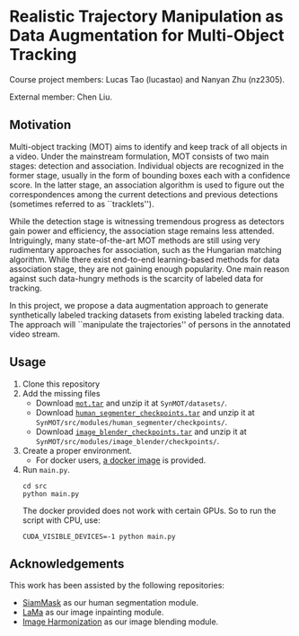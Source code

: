 # Realistic Trajectory Manipulation as Data Augmentation for Multi-Object Tracking

Course project members: Lucas Tao (lucastao) and Nanyan Zhu (nz2305).

External member: Chen Liu.

## Motivation
Multi-object tracking (MOT) aims to identify and keep track of all objects in a video. Under the mainstream formulation, MOT consists of two main stages: detection and association. Individual objects are recognized in the former stage, usually in the form of bounding boxes each with a confidence score. In the latter stage, an association algorithm is used to figure out the correspondences among the current detections and previous detections (sometimes referred to as ``tracklets'').

While the detection stage is witnessing tremendous progress as detectors gain power and efficiency, the association stage remains less attended. Intriguingly, many state-of-the-art MOT methods are still using very rudimentary approaches for association, such as the Hungarian matching algorithm. While there exist end-to-end learning-based methods for data association stage, they are not gaining enough popularity. One main reason against such data-hungry methods is the scarcity of labeled data for tracking.

In this project, we propose a data augmentation approach to generate synthetically labeled tracking datasets from existing labeled tracking data. The approach will ``manipulate the trajectories'' of persons in the annotated video stream.

## Usage
1. Clone this repository
2. Add the missing files
   - Download [`mot.tar`](https://drive.google.com/drive/folders/1P09HzEL8CDMkwqaHKeDwM1x6Yerhi5US) and unzip it at `SynMOT/datasets/`.
   - Download [`human_segmenter_checkpoints.tar`](https://drive.google.com/drive/folders/1J0PDD4AhZ8WQBjZFHUWc6Qdo8xeNgRXA) and unzip it at `SynMOT/src/modules/human_segmenter/checkpoints/`.
   - Download [`image_blender_checkpoints.tar`](https://drive.google.com/drive/folders/1KhUmTXkQxhE8sE994voFmTsqjo_t7jk5) and unzip it at `SynMOT/src/modules/image_blender/checkpoints/`.
3. Create a proper environment.
   - For docker users, [a docker image](https://drive.google.com/drive/folders/1muaVyr9s2BtPwoRibQSAZ5j_wuNvOhex) is provided.
4. Run `main.py`.
   ```
   cd src
   python main.py
   ```
   The docker provided does not work with certain GPUs. So to run the script with CPU, use:
   ```
   CUDA_VISIBLE_DEVICES=-1 python main.py
   ```

## Acknowledgements
This work has been assisted by the following repositories:
- [SiamMask](https://github.com/foolwood/SiamMask) as our human segmentation module.
- [LaMa](https://github.com/saic-mdal/lama) as our image inpainting module.
- [Image Harmonization](https://github.com/saic-vul/image_harmonization) as our image blending module.
